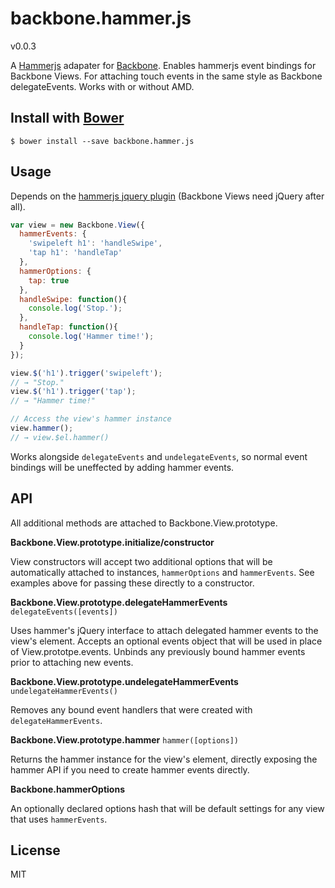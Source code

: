 # backbone.hammer.js

v0.0.3

A [Hammerjs](http://eightmedia.github.io/hammer.js/) adapater for
[Backbone](http://backbonejs.org). Enables hammerjs event
bindings for Backbone Views. For attaching touch events in the same
style as Backbone delegateEvents. Works with or without AMD.

## Install with [Bower](http://bower.io/)

```
$ bower install --save backbone.hammer.js
```

## Usage

Depends on the [hammerjs jquery plugin](https://github.com/EightMedia/hammer.js/blob/master/dist/jquery.hammer.js) (Backbone Views need jQuery after
all).

```javascript
var view = new Backbone.View({
  hammerEvents: {
    'swipeleft h1': 'handleSwipe',
    'tap h1': 'handleTap'
  },
  hammerOptions: {
    tap: true
  },
  handleSwipe: function(){
    console.log('Stop.');
  },
  handleTap: function(){
    console.log('Hammer time!');
  }
});

view.$('h1').trigger('swipeleft');
// → "Stop."
view.$('h1').trigger('tap');
// → "Hammer time!"

// Access the view's hammer instance
view.hammer();
// → view.$el.hammer()
```

Works alongside `delegateEvents` and `undelegateEvents`, so normal event
bindings will be uneffected by adding hammer events.

## API

All additional methods are attached to Backbone.View.prototype.

**Backbone.View.prototype.initialize/constructor**

View constructors will accept two additional options that will be
automatically attached to instances, `hammerOptions` and `hammerEvents`.
See examples above for passing these directly to a constructor.

**Backbone.View.prototype.delegateHammerEvents** `delegateEvents([events])`

Uses hammer's jQuery interface to attach delegated hammer events to the
view's element. Accepts an optional events object that will be used in
place of View.prototpe.events. Unbinds any previously bound hammer
events prior to attaching new events.

**Backbone.View.prototype.undelegateHammerEvents** `undelegateHammerEvents()`

Removes any bound event handlers that were created with
`delegateHammerEvents`.

**Backbone.View.prototype.hammer** `hammer([options])`

Returns the hammer instance for the view's element, directly exposing
the hammer API if you need to create hammer events directly.

**Backbone.hammerOptions**

An optionally declared options hash that will be default settings for
any view that uses `hammerEvents`.

## License

MIT
